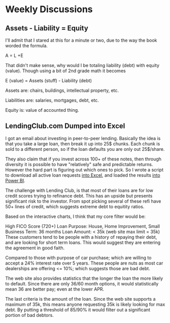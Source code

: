 # Weekly Discussions

## Assets - Liability = Equity

I'll admit that I stared at this for a minute or two, due to the way the book worded the formula.

A = L +E

That didn't make sense, why would I be totaling liability (debt) with equity (value). Though using a bit of 2nd grade math it becomes

E (value) = Assets (stuff) - Liability (debt)

Assets are: chairs, buildings, intellectual property, etc.

Liabilities are: salaries, mortgages, debt, etc.

Equity is: value of accounted thing.

## LendingClub.com Dumped into Excel

I got an email about investing in peer-to-peer lending. Basically the idea is that you take a large loan, then break it up into 25$ chunks. Each chunk is sold to a different person, so if the loan defaults you are only out 25$/share.

They also claim that if you invest across 100+ of these notes, then through diversity it is possible to have "relatively" safe and predictable returns. However the hard part is figuring out which ones to pick. So I wrote a script to download all active loan requests [into Excel](lendingclub.csv), and loaded the results [into Power BI](Week%204%20-%20Lending%20Club%20PowerBI%20Example.zip).

The challenge with Lending Club, is that most of their loans are for low credit scores trying to refinance debt. This has an upside but presents significant risk to the investor. From spot picking several of these refi have 50+ lines of credit, which suggests extreme debt to equitity ratios.

Based on the interactive charts, I think that my core filter would be:

High FICO Score (720+)
Loan Purpose: House, Home Improvement, Small Business
Term: 36 months
Loan Amount: < 35k (web site max limit = 35k)
These customers tend to be people with a history of repaying their debt, and are looking for short term loans. This would suggest they are entering the agreement in good faith.

Compared to those with purpose of car purchase; which are willing to accept a 24% interest rate over 5 years. These people are nuts as most car dealerships are offering <= 10%; which suggests those are bad debt.

The web site also provides statistics that the longer the loan the more likely to default. Since there are only 36/60 month options, it would statistically mean 36 are better pay; even at the lower APR.

The last criteria is the amount of the loan. Since the web site supports a maximum of 35k, this means anyone requesting 35k is likely looking for max debt. By putting a threshold of 85/90% it would filter out a significant portion of bad debtors.
